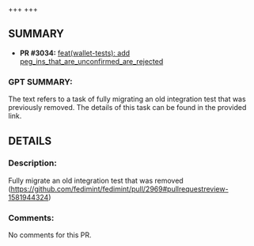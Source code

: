 +++
+++
## SUMMARY
- **PR #3034:** [feat(wallet-tests): add peg_ins_that_are_unconfirmed_are_rejected](https://github.com/fedimint/fedimint/pull/3034)

### GPT SUMMARY:
The text refers to a task of fully migrating an old integration test that was previously removed. The details of this task can be found in the provided link.

## DETAILS
### Description:
Fully migrate an old integration test that was removed (https://github.com/fedimint/fedimint/pull/2969#pullrequestreview-1581944324)

### Comments:
No comments for this PR.

